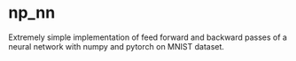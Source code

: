 # np_nn
Extremely simple implementation of feed forward and backward passes of a neural network with numpy and pytorch on MNIST dataset.

